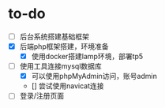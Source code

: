 # to-do
- [ ] 后台系统搭建基础框架
- [x] 后端php框架搭建，环境准备
  - [x] 使用docker搭建lamp环境，部署tp5
- [ ] 使用工具连接mysql数据库
  - [x] 可以使用phpMyAdmin访问，账号admin
  - [] 尝试使用navicat连接
- [ ] 登录/注册页面